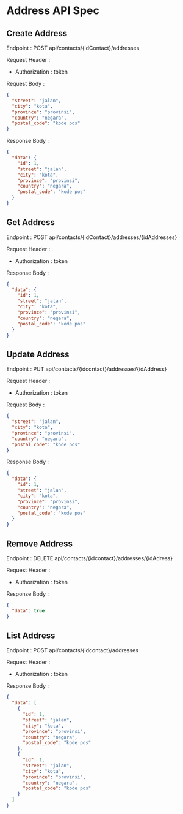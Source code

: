 # Address API Spec

## Create Address

Endpoint : POST api/contacts/{idContact}/addresses

Request Header :

- Authorization : token

Request Body :

```json
{
  "street": "jalan",
  "city": "kota",
  "province": "provinsi",
  "country": "negara",
  "postal_code": "kode pos"
}
```

Response Body :

```json
{
  "data": {
    "id": 1,
    "street": "jalan",
    "city": "kota",
    "province": "provinsi",
    "country": "negara",
    "postal_code": "kode pos"
  }
}
```

## Get Address

Endpoint : POST api/contacts/{idContact}/addresses/{idAddresses}

Request Header :

- Authorization : token

Response Body :

```json
{
  "data": {
    "id": 1,
    "street": "jalan",
    "city": "kota",
    "province": "provinsi",
    "country": "negara",
    "postal_code": "kode pos"
  }
}
```

## Update Address

Endpoint : PUT api/contacts/{idcontact}/addresses/{idAddress}

Request Header :

- Authorization : token

Request Body :

```json
{
  "street": "jalan",
  "city": "kota",
  "province": "provinsi",
  "country": "negara",
  "postal_code": "kode pos"
}
```

Response Body :

```json
{
  "data": {
    "id": 1,
    "street": "jalan",
    "city": "kota",
    "province": "provinsi",
    "country": "negara",
    "postal_code": "kode pos"
  }
}
```

## Remove Address

Endpoint : DELETE api/contacts/{idcontact}/addresses/{idAdress}

Request Header :

- Authorization : token

Response Body :

```json
{
  "data": true
}
```

## List Address

Endpoint : POST api/contacts/{idcontact}/addresses

Request Header :

- Authorization : token

Response Body :

```json
{
  "data": [
    {
      "id": 1,
      "street": "jalan",
      "city": "kota",
      "province": "provinsi",
      "country": "negara",
      "postal_code": "kode pos"
    },
    {
      "id": 1,
      "street": "jalan",
      "city": "kota",
      "province": "provinsi",
      "country": "negara",
      "postal_code": "kode pos"
    }
  ]
}
```
